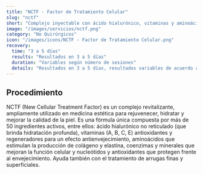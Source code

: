 ```yaml
---
title: "NCTF - Factor de Tratamiento Celular"
slug: "nctf"
short: "Complejo inyectable con ácido hialurónico, vitaminas y aminoácidos para rejuvenecer, hidratar y mejorar la calidad de la piel."
image: "/images/servicios/nctf.png"
category: "No Quirúrgicos"
icon: "/images/icons/NCTF - Factor de Tratamiento Celular.png"
recovery: 
  time: "3 a 5 días"
  results: "Resultados en 3 a 5 días"
  duration: "Variables según número de sesiones"
  details: "Resultados en 3 a 5 días, resultados variables de acuerdo al número de sesiones."
---
```



## Procedimiento
NCTF (New Cellular Treatment Factor) es un complejo revitalizante, ampliamente utilizado en medicina estética para rejuvenecer, hidratar y mejorar la calidad de la piel. Es una fórmula única compuesta por más de 50 ingredientes activos, entre ellos: ácido hialurónico no reticulado (que brinda hidratación profunda), vitaminas (A, B, C, E) antioxidantes y regeneradores para un efecto antienvejecimiento, aminoácidos que estimulan la producción de colágeno y elastina, coenzimas y minerales que mejoran la función celular y nucleótidos y antioxidantes que protegen frente al envejecimiento. Ayuda también con el tratamiento de arrugas finas y superficiales.

